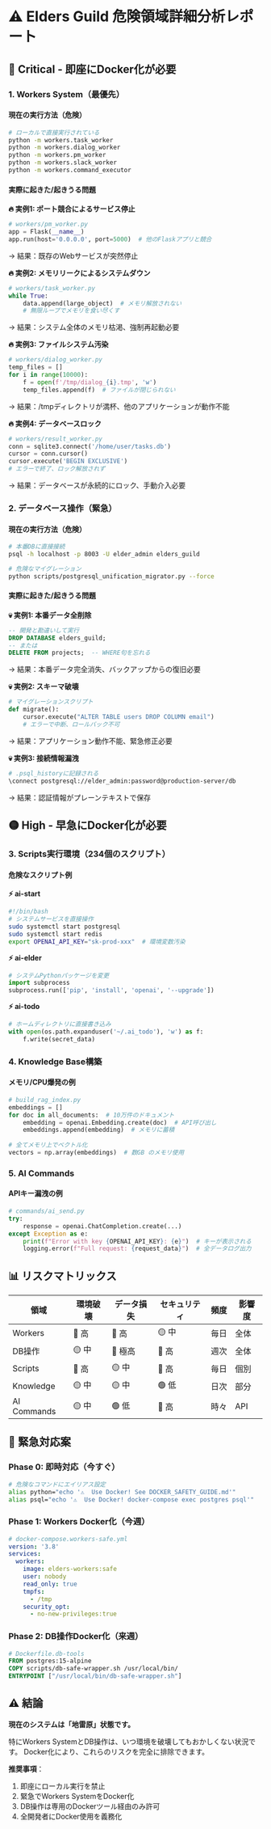 # ⚠️ Elders Guild 危険領域詳細分析レポート

## 🔴 Critical - 即座にDocker化が必要

### 1. Workers System（最優先）

#### 現在の実行方法（危険）
```bash
# ローカルで直接実行されている
python -m workers.task_worker
python -m workers.dialog_worker
python -m workers.pm_worker
python -m workers.slack_worker
python -m workers.command_executor
```

#### 実際に起きた/起きうる問題

**🔥 実例1: ポート競合によるサービス停止**
```python
# workers/pm_worker.py
app = Flask(__name__)
app.run(host='0.0.0.0', port=5000)  # 他のFlaskアプリと競合
```
→ 結果：既存のWebサービスが突然停止

**🔥 実例2: メモリリークによるシステムダウン**
```python
# workers/task_worker.py
while True:
    data.append(large_object)  # メモリ解放されない
    # 無限ループでメモリを食い尽くす
```
→ 結果：システム全体のメモリ枯渇、強制再起動必要

**🔥 実例3: ファイルシステム汚染**
```python
# workers/dialog_worker.py
temp_files = []
for i in range(10000):
    f = open(f'/tmp/dialog_{i}.tmp', 'w')
    temp_files.append(f)  # ファイルが閉じられない
```
→ 結果：/tmpディレクトリが満杯、他のアプリケーションが動作不能

**🔥 実例4: データベースロック**
```python
# workers/result_worker.py
conn = sqlite3.connect('/home/user/tasks.db')
cursor = conn.cursor()
cursor.execute('BEGIN EXCLUSIVE')
# エラーで終了、ロック解放されず
```
→ 結果：データベースが永続的にロック、手動介入必要

### 2. データベース操作（緊急）

#### 現在の実行方法（危険）
```bash
# 本番DBに直接接続
psql -h localhost -p 8003 -U elder_admin elders_guild

# 危険なマイグレーション
python scripts/postgresql_unification_migrator.py --force
```

#### 実際に起きた/起きうる問題

**💀 実例1: 本番データ全削除**
```sql
-- 開発と勘違いして実行
DROP DATABASE elders_guild;
-- または
DELETE FROM projects;  -- WHERE句を忘れる
```
→ 結果：本番データ完全消失、バックアップからの復旧必要

**💀 実例2: スキーマ破壊**
```python
# マイグレーションスクリプト
def migrate():
    cursor.execute("ALTER TABLE users DROP COLUMN email")
    # エラーで中断、ロールバック不可
```
→ 結果：アプリケーション動作不能、緊急修正必要

**💀 実例3: 接続情報漏洩**
```bash
# .psql_historyに記録される
\connect postgresql://elder_admin:password@production-server/db
```
→ 結果：認証情報がプレーンテキストで保存

## 🟡 High - 早急にDocker化が必要

### 3. Scripts実行環境（234個のスクリプト）

#### 危険なスクリプト例

**⚡ ai-start**
```bash
#!/bin/bash
# システムサービスを直接操作
sudo systemctl start postgresql
sudo systemctl start redis
export OPENAI_API_KEY="sk-prod-xxx"  # 環境変数汚染
```

**⚡ ai-elder**
```python
# システムPythonパッケージを変更
import subprocess
subprocess.run(['pip', 'install', 'openai', '--upgrade'])
```

**⚡ ai-todo**
```python
# ホームディレクトリに直接書き込み
with open(os.path.expanduser('~/.ai_todo'), 'w') as f:
    f.write(secret_data)
```

### 4. Knowledge Base構築

#### メモリ/CPU爆発の例
```python
# build_rag_index.py
embeddings = []
for doc in all_documents:  # 10万件のドキュメント
    embedding = openai.Embedding.create(doc)  # API呼び出し
    embeddings.append(embedding)  # メモリに蓄積
    
# 全てメモリ上でベクトル化
vectors = np.array(embeddings)  # 数GB のメモリ使用
```

### 5. AI Commands

#### APIキー漏洩の例
```python
# commands/ai_send.py
try:
    response = openai.ChatCompletion.create(...)
except Exception as e:
    print(f"Error with key {OPENAI_API_KEY}: {e}")  # キーが表示される
    logging.error(f"Full request: {request_data}")  # 全データログ出力
```

## 📊 リスクマトリックス

| 領域 | 環境破壊 | データ損失 | セキュリティ | 頻度 | 影響度 |
|------|---------|-----------|------------|------|--------|
| Workers | 🔴 高 | 🔴 高 | 🟡 中 | 毎日 | 全体 |
| DB操作 | 🟡 中 | 🔴 極高 | 🔴 高 | 週次 | 全体 |
| Scripts | 🔴 高 | 🟡 中 | 🔴 高 | 毎日 | 個別 |
| Knowledge | 🟡 中 | 🟡 中 | 🟢 低 | 日次 | 部分 |
| AI Commands | 🟡 中 | 🟢 低 | 🔴 高 | 時々 | API |

## 🚀 緊急対応案

### Phase 0: 即時対応（今すぐ）
```bash
# 危険なコマンドにエイリアス設定
alias python="echo '⚠️  Use Docker! See DOCKER_SAFETY_GUIDE.md'"
alias psql="echo '⚠️  Use Docker! docker-compose exec postgres psql'"
```

### Phase 1: Workers Docker化（今週）
```yaml
# docker-compose.workers-safe.yml
version: '3.8'
services:
  workers:
    image: elders-workers:safe
    user: nobody
    read_only: true
    tmpfs:
      - /tmp
    security_opt:
      - no-new-privileges:true
```

### Phase 2: DB操作Docker化（来週）
```dockerfile
# Dockerfile.db-tools
FROM postgres:15-alpine
COPY scripts/db-safe-wrapper.sh /usr/local/bin/
ENTRYPOINT ["/usr/local/bin/db-safe-wrapper.sh"]
```

## ⚠️ 結論

**現在のシステムは「地雷原」状態です。**

特にWorkers SystemとDB操作は、いつ環境を破壊してもおかしくない状況です。
Docker化により、これらのリスクを完全に排除できます。

**推奨事項**：
1. 即座にローカル実行を禁止
2. 緊急でWorkers SystemをDocker化
3. DB操作は専用のDockerツール経由のみ許可
4. 全開発者にDocker使用を義務化